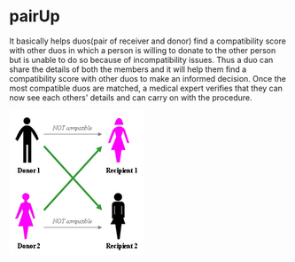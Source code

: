 # pairUp

It basically helps duos(pair of receiver and donor) find a compatibility score with other duos in which a person is willing to donate to the other person but is unable to do so because of incompatibility issues. Thus a duo can share the details of both the members and it will help them find a compatibility score with other duos to make an informed decision. Once the most compatible duos are matched, a medical expert verifies that they can now see each others' details and can carry on with the procedure.

![alt text](https://github.com/Sanjeet150198/pairUp/blob/master/pairUp.jpg)
